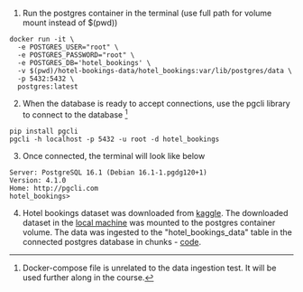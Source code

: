 1. Run the postgres container in the terminal (use full path for volume mount instead of $(pwd))

```console
docker run -it \
  -e POSTGRES_USER="root" \
  -e POSTGRES_PASSWORD="root" \
  -e POSTGRES_DB='hotel_bookings' \
  -v $(pwd)/hotel-bookings-data/hotel_bookings:var/lib/postgres/data \   
  -p 5432:5432 \
  postgres:latest
```
2. When the database is ready to accept connections, use the pgcli library to connect to the database [^1]

```console
pip install pgcli
pgcli -h localhost -p 5432 -u root -d hotel_bookings
```

3. Once connected, the terminal will look like below

```console
Server: PostgreSQL 16.1 (Debian 16.1-1.pgdg120+1)
Version: 4.1.0
Home: http://pgcli.com
hotel_bookings>
```

4. Hotel bookings dataset was downloaded from [kaggle](https://www.kaggle.com/datasets/mathsian/hotel-bookings/data). The downloaded dataset in the [local machine](./hotel-bookings-data/) was mounted to the postgres container volume. The data was ingested to the "hotel_bookings_data" table in the connected postgres database in chunks - [code](data_ingestion.py).

[^1]: Docker-compose file is unrelated to the data ingestion test. It will be used further along in the course. 